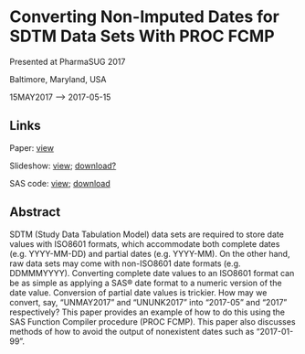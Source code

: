 # Converting Non-Imputed Dates for SDTM Data Sets With PROC FCMP

Presented at PharmaSUG 2017

Baltimore, Maryland, USA 

15MAY2017 --> 2017-05-15


## Links

Paper: [view](https://www.pharmasug.org/proceedings/2017/TT/PharmaSUG-2017-TT07.pdf)

Slideshow: [view](https://github.com/noorykim/sas-d-v-convert-partial-dates/blob/master/PharmaSUG%202017%20slides.pdf); [download?](PharmaSUG%202017%20paper%20slides.pdf)

SAS code: [view](https://github.com/noorykim/sas-d-v-convert-partial-dates/blob/master/PharmaSUG%202017%20paper%20code.sas); [download](PharmaSUG%202017%20paper%20code.sas)


## Abstract

SDTM (Study Data Tabulation Model) data sets are required to store date values with ISO8601 formats, which accommodate both complete dates (e.g. YYYY-MM-DD) and partial dates (e.g. YYYY-MM). On the other hand, raw data sets may come with non-ISO8601 date formats (e.g. DDMMMYYYY). Converting complete date values to an ISO8601 format can be as simple as applying a SAS® date format to a numeric version of the date value. Conversion of partial date values is trickier. How may we convert, say, “UNMAY2017” and “UNUNK2017” into “2017-05” and “2017” respectively? This paper provides an example of how to do this using the SAS Function Compiler procedure (PROC FCMP). This paper also discusses methods of how to avoid the output of nonexistent dates such as “2017-01-99”.
